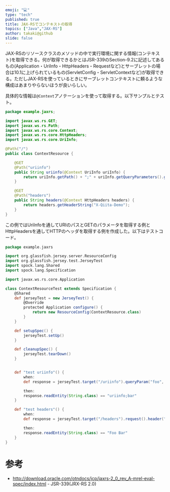 ```yaml
---
emoji: "💻"
type: "tech"
published: true
title: JAX-RSでコンテキストの取得
topics: ["Java","JAX-RS"]
author: takaki@github
slide: false
---
```

JAX-RSのリソースクラスのメソッドの中で実行環境に関する情報(コンテキスト)を取得できる。何が取得できるかとはJSR-339のSection-9.2に記述してあるもの(Application・UriInfo・HttpHeaders・Requestなど)とサーブレットの場合は10.1に上げられているもの(ServletConfig・ServletContextなど)が取得できる。ただしJAX-RSを使っているときにサーブレットコンテキストに頼るような構成はあまりやらないほうが良いらしい。

具体的な情報は`@Context`アノテーションを使って取得する。以下サンプルとテスト。

```ContextResource.java
package example.jaxrs;

import javax.ws.rs.GET;
import javax.ws.rs.Path;
import javax.ws.rs.core.Context;
import javax.ws.rs.core.HttpHeaders;
import javax.ws.rs.core.UriInfo;

@Path("/")
public class ContextResource {

    @GET
    @Path("uriinfo")
    public String uriinfo(@Context UriInfo uriInfo) {
        return uriInfo.getPath() + ";" + uriInfo.getQueryParameters().getFirst("foo");
    }

    @GET
    @Path("headers")
    public String headers(@Context HttpHeaders headers) {
        return headers.getHeaderString("X-Qiita-Demo");
    }
}
```

この例ではUriInfoを通してURIのパスとGETのパラメータを取得する例とHttpHeadersを通してHTTPのヘッダを取得する例を作成した。以下はテストコード。


```ContextResourceTest.groovy
package example.jaxrs

import org.glassfish.jersey.server.ResourceConfig
import org.glassfish.jersey.test.JerseyTest
import spock.lang.Shared
import spock.lang.Specification

import javax.ws.rs.core.Application

class ContextResourceTest extends Specification {
    @Shared
    def jerseyTest = new JerseyTest() {
        @Override
        protected Application configure() {
            return new ResourceConfig(ContextResource.class)
        }
    }

    def setupSpec() {
        jerseyTest.setUp()
    }

    def cleanupSpec() {
        jerseyTest.tearDown()
    }


    def "test uriinfo"() {
        when:
        def response = jerseyTest.target("/uriinfo").queryParam("foo", "bar").request().get()

        then:
        response.readEntity(String.class) == "uriinfo;bar"
    }

    def "test headers"() {
        when:
        def response = jerseyTest.target("/headers").request().header("X-Qiita-Demo", "Foo Bar").get()

        then:
        response.readEntity(String.class) == "Foo Bar"
    }
}
```

# 参考
* http://download.oracle.com/otndocs/jcp/jaxrs-2_0_rev_A-mrel-eval-spec/index.html - JSR-339(JRX-RS 2.0)

